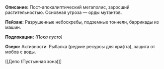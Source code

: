  

**Описание:**
Пост-апокалиптический мегаполис, заросший растительностью. 
Основная угроза — орды мутантов.

**Пейзаж:**
Разрушенные небоскребы, подземные тоннели, баррикады из машин.

**Подлокации:**
*(Пока пусто)* 

**Озеро:**
Активности: Рыбалка (редкие ресурсы для крафта), защита от мобов с воды.


[[Депо (Пустынная зона)]]
